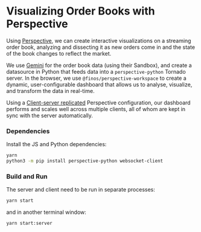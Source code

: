 # Visualizing Order Books with Perspective

Using [Perspective](https://perspective.finos.org), we can create interactive
visualizations on a streaming order book, analyzing and dissecting it as new
orders come in and the state of the book changes to reflect the market.

We use [Gemini](https://docs.gemini.com/websocket-api/) for the order book data
(using their Sandbox), and create a datasource in Python that feeds data into
a `perspective-python` Tornado server. In the browser, we use `@finos/perspective-workspace`
to create a dynamic, user-configurable dashboard that allows us to analyse,
visualize, and transform the data in real-time.

Using a [Client-server replicated](https://perspective.finos.org/docs/md/server.html#clientserver-replicated) Perspective configuration, our dashboard performs and scales well across multiple clients, all of whom are
kept in sync with the server automatically.

### Dependencies

Install the JS and Python dependencies:

```bash
yarn
python3 -m pip install perspective-python websocket-client
```

### Build and Run

The server and client need to be run in separate processes:

```bash
yarn start
```

and in another terminal window:

```bash
yarn start:server
```
